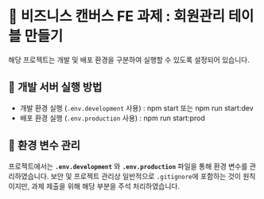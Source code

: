 # 📌 비즈니스 캔버스 FE 과제 : 회원관리 테이블 만들기

해당 프로젝트는 개발 및 배포 환경을 구분하여 실행할 수 있도록 설정되어 있습니다.

## 🚀 개발 서버 실행 방법

- 개발 환경 실행 (`.env.development` 사용) :
npm start 또는 npm run start:dev
- 배포 환경 실행 (`.env.production` 사용) :
npm run start:prod


## 🔧 환경 변수 관리

프로젝트에서는 **`.env.development`** 와 **`.env.production`** 파일을 통해 환경 변수를 관리하였습니다.
보안 및 프로젝트 관리상 일반적으로 `.gitignore`에 포함하는 것이 원칙이지만, 과제 제출을 위해 해당 부분을 주석 처리하였습니다.
